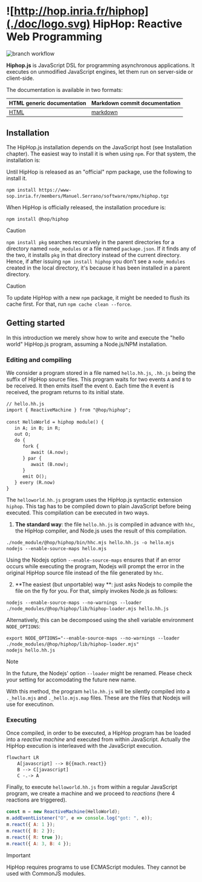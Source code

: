 ![http://hop.inria.fr/hiphop](./doc/logo.svg) HipHop: Reactive Web Programming
===============================================================================

<!-- github -->
![branch workflow](https://github.com/manuel-serrano/hiphop/actions/workflows/hiphop.yml/badge.svg?branch=master)
<!-- /github -->

__Hiphop.js__ is JavaScript DSL for programming 
asynchronous applications. It executes on unmodified JavaScript
engines, let them run on server-side or client-side.

<!-- github -->
The documentation is available in two formats:

|     HTML generic documentation     | Markdown commit documentation     |
|------------------------------------|-----------------------------------|
| [HTML](http://hop.inria.fr/hiphop) | [markdown](./doc/README.md)       |
<!-- /github -->


Installation
------------

The HipHop.js installation depends on the JavaScript host 
(see Installation chapter). The easiest way to install it is when using 
`npm`. For that system, the installation is:

Until HipHop is released as an "official" npm package, use the
following to install it.

```shell
npm install https://www-sop.inria.fr/members/Manuel.Serrano/software/npmx/hiphop.tgz
```

When HipHop is officially released, the installation procedure is:

```shell
npm install @hop/hiphop
```

> [!CAUTION]
> `npm install pkg` searches recursively in the parent directories for a 
> directory named `node_modules` or a file named `package.json`. If it 
> finds any of the two, it installs `pkg` in that directory instead of
> the current directory. Hence, if after issuing `npm install hiphop` you
> don't see a `node_modules` created in the local directory, it's because
> it has been installed in a parent directory.

> [!CAUTION]
> To update HipHop with a new `npm` package, it might be needed to
> flush its cache first. For that, run `npm cache clean --force`.


Getting started
---------------

In this introduction we merely show how to write and execute the "hello world"
HipHop.js program, assuming a Node.js/NPM installation. 

### Editing and compiling

We consider a program stored in a file named `hello.hh.js`, `.hh.js`
being the suffix of HipHop source files. This program waits for two
events `A` and `B` to be received. It then emits itself the event
`O`. Each time the `R` event is received, the program returns to its
initial state.

```hiphop
// hello.hh.js
import { ReactiveMachine } from "@hop/hiphop";

const HelloWorld = hiphop module() {
   in A; in B; in R;
   out O;
   do {
      fork {
         await (A.now);
      } par {
         await (B.now);
      }
      emit O();
   } every (R.now)
}
```

The `helloworld.hh.js` program uses the HipHop.js syntactic extension
`hiphop`. This tag has to be compiled down to plain JavaScript before
being executed. This compilation can be executed in two ways.

  1. **The standard way**: the file `hello.hh.js` is compiled in advance 
  with `hhc`, the HipHop compiler, and Node.js uses the result of this 
  compilation.
   
```shell
./node_module/@hop/hiphop/bin/hhc.mjs hello.hh.js -o hello.mjs
nodejs --enable-source-maps hello.mjs
```

  Using the Nodejs option `--enable-source-maps` ensures that if an error occurs
  while executing the program, Nodejs will prompt the error in the original
  HipHop source file instead of the file generated by `hhc`.
  
  2. **The easiest (but unportable) way **: just asks Nodejs to compile the 
  file on the fly for you. For that, simply invokes Node.js as follows:
  
```shell
nodejs --enable-source-maps --no-warnings --loader ./node_modules/@hop/hiphop/lib/hiphop-loader.mjs hello.hh.js
```

Alternatively, this can be decomposed using the shell variable environment
`NODE_OPTIONS`:

```shell
export NODE_OPTIONS="--enable-source-maps --no-warnings --loader ./node_modules/@hop/hiphop/lib/hiphop-loader.mjs"
nodejs hello.hh.js
```

> [!NOTE]
> In the future, the Nodejs' option `--loader` might be renamed. 
> Please check your setting for accomodating the future new name.
   
   With this method, the program `hello.hh.js` will be silently compiled
   into a `._hello.mjs` and `._hello.mjs.map` files. These are the files
   that Nodejs will use for executinon.
   


### Executing

Once compiled, in order to be executed, a HipHop program has be loaded
into a *reactive machine* and executed from within JavaScript. 
Actually the HipHop execution is interleaved with the JavaScript execution. 

```mermaid
flowchart LR
    A[javascript] --> B{{mach.react}}
    B --> C[javascript]
    C -.-> A
```

Finally, to execute `helloworld.hh.js` from within a regular
JavaScript program, we create a machine and we proceed to *reactions*
(here 4 reactions are triggered).

```javascript
const m = new ReactiveMachine(HelloWorld);
m.addEventListener("O", e => console.log("got: ", e));
m.react({ A: 1 });
m.react({ B: 2 });
m.react({ R: true });
m.react({ A: 3, B: 4 });
```

> [!IMPORTANT]
> HipHop requires programs to use ECMAScript modules. They cannot 
> be used with CommonJS modules.

